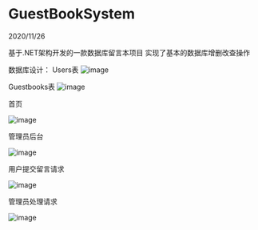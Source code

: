 # GuestBookSystem
2020/11/26

基于.NET架构开发的一款数据库留言本项目
实现了基本的数据库增删改查操作


数据库设计：
Users表
![image](https://user-images.githubusercontent.com/54877983/115984108-f3193800-a5d7-11eb-9c53-8660e6a977c0.png)



Guestbooks表
![image](https://user-images.githubusercontent.com/54877983/115984121-fe6c6380-a5d7-11eb-9c66-af1d043da38a.png)





首页

![image](https://user-images.githubusercontent.com/54877983/115983849-5c984700-a5d6-11eb-9931-e2d6385ae9f7.png)



管理员后台

![image](https://user-images.githubusercontent.com/54877983/115984016-653d4d00-a5d7-11eb-908c-a0eadfb5d3bc.png)



用户提交留言请求

![image](https://user-images.githubusercontent.com/54877983/115984058-a170ad80-a5d7-11eb-8440-6b8eca3a1824.png)


管理员处理请求

![image](https://user-images.githubusercontent.com/54877983/115984073-b5b4aa80-a5d7-11eb-9123-aa706e017d02.png)
